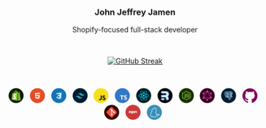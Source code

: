 <!--Name-->

<h3 align="center">
    <strong>John Jeffrey Jamen</strong>
</h3>

<p align="center">
Shopify-focused full-stack developer
</p>

<br>

<!--Streak-->

<p align="center">
  <a href="https://git.io/streak-stats"><img src="https://streak-stats.demolab.com?user=jj-jamen&theme=merko&hide_border=true&short_numbers=true&mode=weekly&card_height=170&background=0D1117" alt="GitHub Streak" /></a>
</p>

<br>

<!--Tech Stack and Tools-->

<p align="center">
<img src="assets/shopify.png" alt="Shopify" width="30"/> &nbsp;
<img src="assets/html.png" alt="html" width="30"/> &nbsp;
<img src="assets/css.png" alt="css" width="30"/> &nbsp;
<img src="assets/tailwind-css.png" alt="tailwind" width="30"/> &nbsp;
<img src="assets/javascript.png" alt="JavaScript" width="30"/> &nbsp;
<img src="assets/typescript.png" alt="typescript" width="30"/> &nbsp;
<img src="assets/react-js.png" alt="react" width="30"/> &nbsp;
<img src="assets/remix.png" alt="remix" width="30"/> &nbsp;
<img src="assets/node-js.png" alt="node" width="30"/> &nbsp;
<img src="assets/graphQL.png" alt="graph" width="30"/> &nbsp;
<img src="assets/postgreSQL.png" alt="postgresql" width="30"/> &nbsp;
<img src="assets/github.png" alt="github" width="30"/> &nbsp;
<img src="assets/git.png" alt="git" width="30"/> &nbsp;
<img src="assets/npm.png" alt="npm" width="30"/> &nbsp;
<img src="assets/yarn.png" alt="yarn" width="30"/> &nbsp;
</p>



<!--Projects-->